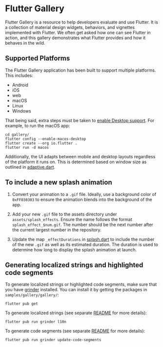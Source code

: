 # Flutter Gallery

Flutter Gallery is a resource to help developers evaluate and use Flutter.
It is a collection of material design widgets, behaviors, and vignettes
implemented with Flutter. We often get asked how one can see Flutter in action,
and this gallery demonstrates what Flutter provides and how it behaves in the
wild.

## Supported Platforms

The Flutter Gallery application has been built to support multiple platforms.
This includes:

- Android
- iOS
- web
- macOS
- Linux
- Windows

That being said, extra steps must be taken to [enable Desktop support](
https://github.com/flutter/flutter/wiki/Desktop-shells#tooling). For
example, to run the macOS app:

```
cd gallery/
flutter config --enable-macos-desktop
flutter create --org io.flutter .
flutter run -d macos
```

Additionally, the UI adapts between mobile and desktop layouts regardless of the
platform it runs on. This is determined based on window size as outlined in
[adaptive.dart](gallery/lib/layout/adaptive.dart).

## To include a new splash animation

1. Convert your animation to a `.gif` file.
   Ideally, use a background color of `0xFF030303` to ensure the animation
   blends into the background of the app.

2. Add your new `.gif` file to the assets directory under
   `assets/splash_effects`. Ensure the name follows the format
   `splash_effect_$num.gif`. The number should be the next number after the
   current largest number in the repository.

3. Update the map `_effectDurations` in
   [splash.dart](gallery/lib/pages/splash.dart) to include the number of the
   new `.gif` as well as its estimated duration. The duration is used to
   determine how long to display the splash animation at launch.

## Generating localized strings and highlighted code segments

To generate localized strings or highlighted code segments, make sure that you
have [grinder](https://pub.dev/packages/grinder) installed. You can install it
by getting the packages in `samples/gallery/gallery/`:
```
flutter pub get
```

To generate localized strings (see separate [README](gallery/lib/l10n/README.md)
for more details):

```
flutter pub run grinder l10n
```

To generate code segments (see separate [README](codeviewer_cli/README.md) for
more details):
```
flutter pub run grinder update-code-segments
```
